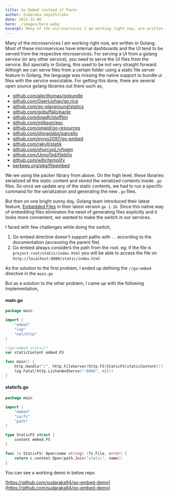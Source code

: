```yaml
---
title: Go Embed instead of Packr
author: Sudaraka Jayathilaka
date: 2021-12-06
hero: ./images/hero.webp
excerpt: Many of the microservices I am working right now, are written in Golang. Most of these microservices have internal dashboards and the UI tend to be served from the respective microservices.
---
```

Many of the microservices I am working right now, are written in Golang. Most of these microservices have
internal dashboards and the UI tend to be served from the respective microservices. For serving a UI from a golang service
(or any other service), you need to serve the UI files from the service. But specially in Golang, this used to be not very 
straight forward. Althogh we can serve files from a certain folder using a static file server feature in Golang, the language was missing the native support to bundle ui files with the service executable. For getting this done, there are several open source golang libraries out there such as,

  - [github.com/alecthomas/gobundle](github.com/alecthomas/gobundle)
  - [github.com/GeertJohan/go.rice](github.com/GeertJohan/go.rice)
  - [github.com/go-playground/statics](github.com/go-playground/statics)
  - [github.com/gobuffalo/packr](github.com/gobuffalo/packr)
  - [github.com/knadh/stuffbin](github.com/knadh/stuffbin)
  - [github.com/mjibson/esc](github.com/mjibson/esc)
  - [github.com/omeid/go-resources](github.com/omeid/go-resources)
  - [github.com/phogolabs/parcello](github.com/phogolabs/parcello)
  - [github.com/pyros2097/go-embed](github.com/pyros2097/go)
  - [github.com/rakyll/statik](github.com/rakyll/statik)
  - [github.com/shurcooL/vfsgen](github.com/shurcooL/vfsgen)
  - [github.com/UnnoTed/fileb0x](github.com/UnnoTed/fileb0x)
  - [github.com/wlbr/templify](github.com/wlbr/templify)
  - [perkeep.org/pkg/fileembed](perkeep.org/pkg/fileembed)

We we using the packer library from above. On the high level, these libraries serialized all the static content and 
stored the serialized contents inside `.go` files. So once we update any of the static contents, we had to run a specific command
for the serialization and generating the new `.go` files. 

But then on one bright sunny day, Golang team introduced their latest feature, [Embedded Files](https://golang.org/doc/go1.16#library-embed) in their latest version `go 1.16`. Since this native way of embedding files eliminates the need of generating files explicitly and it looks more convenient, we wanted to make the switch in our services.

I faced with few challenges while doing the switch,
1. Go embed directive doesn't support paths with `..` according to the documentation (accessing the parent file)
2. Go embed always considers the path from the root.
eg: if the file is `project-root/static/index.html` you will be able to access the file on `http://localhost:8080/static/index.html` 

As the solution to the first problem, I ended up defining the `//go:embed` directive in the `main.go` 

But as a solution to the other problem, I came up with the following implementation,

#### main.go
```go
package main

import (
	"embed"
	"log"
	"net/http"
)

//go:embed static/*
var staticContent embed.FS

func main() {
	http.Handle("/", http.FileServer(http.FS(StaticFS{staticContent})))
	log.Fatal(http.ListenAndServe(":8080", nil))
}
```

#### staticfs.go
```go
package main

import (
	"embed"
	"io/fs"
	"path"
)

type StaticFS struct {
	content embed.FS
}

func (c StaticFS) Open(name string) (fs.File, error) {
	return c.content.Open(path.Join("static", name))
}
```



You can see a working demo in below repo

[https://github.com/sudaraka94/go-embed-demo](https://github.com/sudaraka94/go-embed-demo)